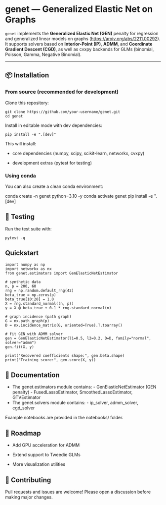 # genet — Generalized Elastic Net on Graphs

`genet` implements the **Generalized Elastic Net (GEN)** penalty for regression and generalized linear models on graphs (https://arxiv.org/abs/2211.00292).  
It supports solvers based on **Interior-Point (IP)**, **ADMM**, and **Coordinate Gradient Descent (CGD)**, as well as cvxpy backends for GLMs (binomial, Poisson, Gamma, Negative Binomial).

---

## 📦 Installation

### From source (recommended for development)

Clone this repository:

```
git clone https://github.com/your-username/genet.git
cd genet
```


Install in editable mode with dev dependencies:
```
pip install -e ".[dev]"
```

This will install:

- core dependencies (numpy, scipy, scikit-learn, networkx, cvxpy)

- development extras (pytest for testing)

### Using conda

You can also create a clean conda environment:

conda create -n genet python=3.10 -y
conda activate genet
pip install -e ".[dev]



## 🧪 Testing
Run the test suite with:


```
pytest -q
```


## Quickstart

```
import numpy as np
import networkx as nx
from genet.estimators import GenElasticNetEstimator

# synthetic data
n, p = 200, 60
rng = np.random.default_rng(42)
beta_true = np.zeros(p)
beta_true[10:20] = 1.0
X = rng.standard_normal((n, p))
y = X @ beta_true + 0.1 * rng.standard_normal(n)

# graph incidence (path graph)
G = nx.path_graph(p)
D = nx.incidence_matrix(G, oriented=True).T.toarray()

# fit GEN with ADMM solver
gen = GenElasticNetEstimator(l1=0.5, l2=0.2, D=D, family="normal", solver="admm")
gen.fit(X, y)

print("Recovered coefficients shape:", gen.beta.shape)
print("Training score:", gen.score(X, y))
```


## 📖 Documentation

- The genet.estimators module contains:
      - GenElasticNetEstimator (GEN penalty)
      - FusedLassoEstimator, SmoothedLassoEstimator, GTVEstimator
- The genet.solvers module contains:
      - ip_solver, admm_solver, cgd_solver

Example notebooks are provided in the notebooks/ folder.


## 📌 Roadmap

- Add GPU acceleration for ADMM

- Extend support to Tweedie GLMs

- More visualization utilities

## 🤝 Contributing

Pull requests and issues are welcome! Please open a discussion before making major changes.
